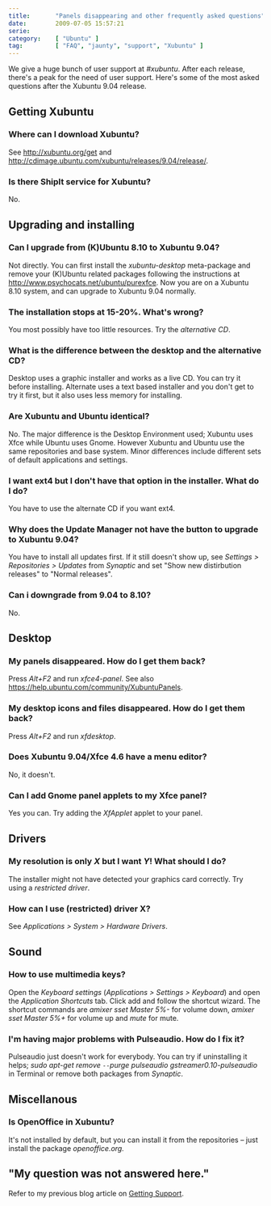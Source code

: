 ```yaml
---
title:       "Panels disappearing and other frequently asked questions"
date:        2009-07-05 15:57:21
serie:       
category:    [ "Ubuntu" ]
tag:         [ "FAQ", "jaunty", "support", "Xubuntu" ]
---
```


We give a huge bunch of user support at *\#xubuntu*. After each release, there's a peak for the need of user support. Here's some of the most asked questions after the Xubuntu 9.04 release.

Getting Xubuntu
---------------

### Where can I download Xubuntu?

See <http://xubuntu.org/get> and <http://cdimage.ubuntu.com/xubuntu/releases/9.04/release/>.

### Is there ShipIt service for Xubuntu?

No.

Upgrading and installing
------------------------

### Can I upgrade from (K)Ubuntu 8.10 to Xubuntu 9.04?

Not directly. You can first install the *xubuntu-desktop* meta-package and remove your (K)Ubuntu related packages following the instructions at <http://www.psychocats.net/ubuntu/purexfce>. Now you are on a Xubuntu 8.10 system, and can upgrade to Xubuntu 9.04 normally.

### The installation stops at 15-20%. What's wrong?

You most possibly have too little resources. Try the *alternative CD*.

### What is the difference between the desktop and the alternative CD?

Desktop uses a graphic installer and works as a live CD. You can try it before installing. Alternate uses a text based installer and you don't get to try it first, but it also uses less memory for installing.

### Are Xubuntu and Ubuntu identical?

No. The major difference is the Desktop Environment used; Xubuntu uses Xfce while Ubuntu uses Gnome. However Xubuntu and Ubuntu use the same repositories and base system. Minor differences include different sets of default applications and settings.

### I want ext4 but I don't have that option in the installer. What do I do?

You have to use the alternate CD if you want ext4.

### Why does the Update Manager not have the button to upgrade to Xubuntu 9.04?

You have to install all updates first. If it still doesn't show up, see *Settings &gt; Repositories &gt; Updates* from *Synaptic* and set "Show new distirbution releases" to "Normal releases".

### Can i downgrade from 9.04 to 8.10?

No.

Desktop
-------

### My panels disappeared. How do I get them back?

Press *Alt+F2* and run *xfce4-panel*. See also <https://help.ubuntu.com/community/XubuntuPanels>.

### My desktop icons and files disappeared. How do I get them back?

Press *Alt+F2* and run *xfdesktop*.

### Does Xubuntu 9.04/Xfce 4.6 have a menu editor?

No, it doesn't.

### Can I add Gnome panel applets to my Xfce panel?

Yes you can. Try adding the *XfApplet* applet to your panel.

Drivers
-------

### My resolution is only *X* but I want *Y*! What should I do?

The installer might not have detected your graphics card correctly. Try using a *restricted driver*.

### How can I use (restricted) driver X?

See *Applications &gt; System &gt; Hardware Drivers*.

Sound
-----

### How to use multimedia keys?

Open the *Keyboard settings* (*Applications &gt; Settings &gt; Keyboard*) and open the *Application Shortcuts* tab. Click add and follow the shortcut wizard. The shortcut commands are *amixer sset Master 5%-* for volume down, *amixer sset Master 5%+* for volume up and *mute* for mute.

### I'm having major problems with Pulseaudio. How do I fix it?

Pulseaudio just doesn't work for everybody. You can try if uninstalling it helps; *sudo apt-get remove `--`purge pulseaudio* *gstreamer0.10-pulseaudio* in Terminal or remove both packages from *Synaptic*.

Miscellanous
------------

### Is OpenOffice in Xubuntu?

It's not installed by default, but you can install it from the repositories – just install the package *openoffice.org.*

"My question was not answered here."
------------------------------------

Refer to my previous blog article on [Getting Support](http://open.knome.fi/2009/05/28/getting-support/).
